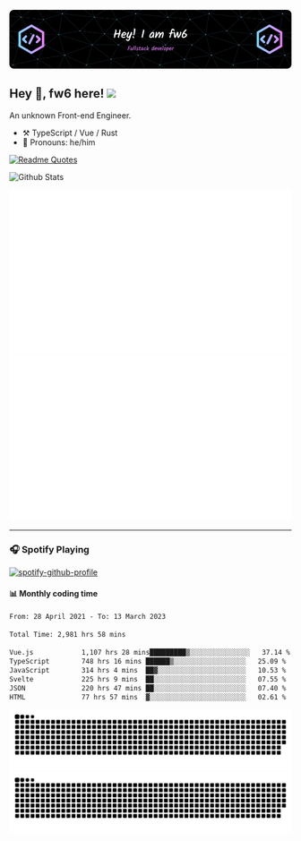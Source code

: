 ![Header](github-header-image.png)

## Hey 👋, fw6 here! <img src="https://github.githubassets.com/images/mona-whisper.gif" height="24" />


An unknown Front-end Engineer.

-   :hammer_and_pick: TypeScript / Vue / Rust
-   :man: Pronouns: he/him


[![Readme Quotes](https://quotes-github-readme.vercel.app/api?type=horizontal&theme=algolia)](https://github.com/piyushsuthar/github-readme-quotes)



![Github Stats](https://github-readme-stats.vercel.app/api?username=fw6&bg_color=30,e96443,904e95&title_color=fff&text_color=fff)

![](https://raw.githubusercontent.com/fw6/github-stats-transparent/output/generated/overview.svg)
![](https://raw.githubusercontent.com/fw6/github-stats-transparent/output/generated/languages.svg)


---

### 🎧 Spotify Playing

<!-- ![spotify-github-profile](/img/default.svg) -->

[![spotify-github-profile](https://spotify-github-profile.vercel.app/api/view?uid=r6wn4hdvypv0lkzyrj0e0pjct&cover_image=true&theme=default&bar_color=53b14f&bar_color_cover=true)](https://github.com/kittinan/spotify-github-profile)
#### :bar_chart: Monthly coding time

<!--START_SECTION:waka-->

```text
From: 28 April 2021 - To: 13 March 2023

Total Time: 2,981 hrs 58 mins

Vue.js            1,107 hrs 28 mins█████████▒░░░░░░░░░░░░░░░   37.14 %
TypeScript        748 hrs 16 mins ██████▒░░░░░░░░░░░░░░░░░░   25.09 %
JavaScript        314 hrs 4 mins  ██▓░░░░░░░░░░░░░░░░░░░░░░   10.53 %
Svelte            225 hrs 9 mins  ██░░░░░░░░░░░░░░░░░░░░░░░   07.55 %
JSON              220 hrs 47 mins ██░░░░░░░░░░░░░░░░░░░░░░░   07.40 %
HTML              77 hrs 57 mins  ▓░░░░░░░░░░░░░░░░░░░░░░░░   02.61 %
```

<!--END_SECTION:waka-->




![github contribution grid snake animation](https://raw.githubusercontent.com/platane/platane/output/github-contribution-grid-snake-dark.svg#gh-dark-mode-only)![github contribution grid snake animation](https://raw.githubusercontent.com/platane/platane/output/github-contribution-grid-snake.svg#gh-light-mode-only)
